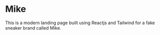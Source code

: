 # Mike
This is a modern landing page built using Reactjs and Tailwind for a fake sneaker brand called Mike.
